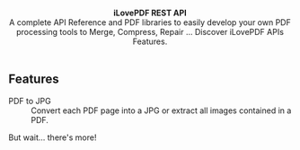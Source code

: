 <br />

<div align="center"><strong>iLovePDF REST API</strong></div>
<div align="center">A complete API Reference and PDF libraries to easily develop your own PDF processing tools to Merge, Compress, Repair ... Discover iLovePDF APIs Features.</div>

<br />

## Features

<dl>
  <dt>PDF to JPG</dt>
  <dd>Convert each PDF page into a JPG or extract all images contained in a PDF.</dd>
</dl>

But wait... there's more!